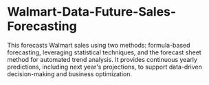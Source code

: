 # Walmart-Data-Future-Sales-Forecasting
This forecasts Walmart sales using two methods: formula-based forecasting, leveraging statistical techniques, and the forecast sheet method for automated trend analysis. It provides continuous yearly predictions, including next year's projections, to support data-driven decision-making and business optimization.
